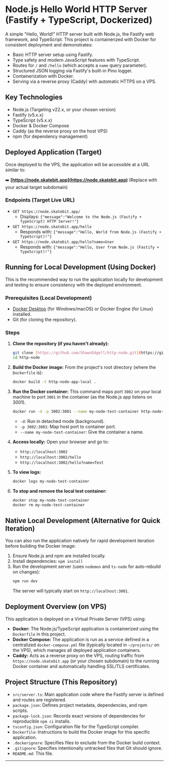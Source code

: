 # Node.js Hello World HTTP Server (Fastify + TypeScript, Dockerized)

A simple "Hello, World!" HTTP server built with Node.js, the Fastify web framework, and TypeScript. This project is containerized with Docker for consistent deployment and demonstrates:

- Basic HTTP server setup using Fastify.
- Type safety and modern JavaScript features with TypeScript.
- Routes for `/` and `/hello` (which accepts a `name` query parameter).
- Structured JSON logging via Fastify's built-in Pino logger.
- Containerization with Docker.
- Serving via a reverse proxy (Caddy) with automatic HTTPS on a VPS.

## Key Technologies

- Node.js (Targeting v22.x, or your chosen version)
- Fastify (v5.x.x)
- TypeScript (v5.x.x)
- Docker & Docker Compose
- Caddy (as the reverse proxy on the host VPS)
- npm (for dependency management)

## Deployed Application (Target)

Once deployed to the VPS, the application will be accessible at a URL similar to:

➡️ **[https://node.skatebit.app](https://node.skatebit.app)** (Replace with your actual target subdomain)

### Endpoints (Target Live URL)

- `GET https://node.skatebit.app/`
  - Displays: `{"message":"Welcome to the Node.js (Fastify + TypeScript) HTTP Server!"}`
- `GET https://node.skatebit.app/hello`
  - Responds with: `{"message":"Hello, World from Node.js (Fastify + TypeScript)!"}`
- `GET https://node.skatebit.app/hello?name=User`
  - Responds with: `{"message":"Hello, User from Node.js (Fastify + TypeScript)!"}`

## Running for Local Development (Using Docker)

This is the recommended way to run the application locally for development and testing to ensure consistency with the deployed environment.

### Prerequisites (Local Development)

- [Docker Desktop](https://www.docker.com/products/docker-desktop/) (for Windows/macOS) or Docker Engine (for Linux) installed.
- Git (for cloning the repository).

### Steps

1.  **Clone the repository (if you haven't already):**

    ```bash
    git clone [https://github.com/ShawnEdgell/http-node.git](https://github.com/ShawnEdgell/http-node.git) # Replace with your actual repo URL
    cd http-node
    ```

2.  **Build the Docker image:**
    From the project's root directory (where the `Dockerfile` is):

    ```bash
    docker build -t http-node-app-local .
    ```

3.  **Run the Docker container:**
    This command maps port `3002` on your local machine to port `3001` in the container (as the Node.js app listens on 3001).

    ```bash
    docker run -d -p 3002:3001 --name my-node-test-container http-node-app-local
    ```

    - `-d`: Run in detached mode (background).
    - `-p 3002:3001`: Map host port to container port.
    - `--name my-node-test-container`: Give the container a name.

4.  **Access locally:**
    Open your browser and go to:

    - `http://localhost:3002`
    - `http://localhost:3002/hello`
    - `http://localhost:3002/hello?name=Test`

5.  **To view logs:**

    ```bash
    docker logs my-node-test-container
    ```

6.  **To stop and remove the local test container:**
    ```bash
    docker stop my-node-test-container
    docker rm my-node-test-container
    ```

## Native Local Development (Alternative for Quick Iteration)

You can also run the application natively for rapid development iteration before building the Docker image:

1.  Ensure Node.js and npm are installed locally.
2.  Install dependencies: `npm install`
3.  Run the development server (uses `nodemon` and `ts-node` for auto-rebuild on changes):
    ```bash
    npm run dev
    ```
    The server will typically start on `http://localhost:3001`.

## Deployment Overview (on VPS)

This application is deployed on a Virtual Private Server (VPS) using:

- **Docker:** The Node.js/TypeScript application is containerized using the `Dockerfile` in this project.
- **Docker Compose:** The application is run as a service defined in a centralized `docker-compose.yml` file (typically located in `~/projects/` on the VPS), which manages all deployed application containers.
- **Caddy:** Acts as a reverse proxy on the VPS, routing traffic from `https://node.skatebit.app` (or your chosen subdomain) to the running Docker container and automatically handling SSL/TLS certificates.

## Project Structure (This Repository)

- `src/server.ts`: Main application code where the Fastify server is defined and routes are registered.
- `package.json`: Defines project metadata, dependencies, and npm scripts.
- `package-lock.json`: Records exact versions of dependencies for reproducible `npm ci` installs.
- `tsconfig.json`: Configuration file for the TypeScript compiler.
- `Dockerfile`: Instructions to build the Docker image for this specific application.
- `.dockerignore`: Specifies files to exclude from the Docker build context.
- `.gitignore`: Specifies intentionally untracked files that Git should ignore.
- `README.md`: This file.

---
